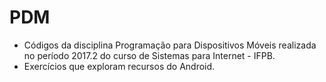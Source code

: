 # PDM
* Códigos da disciplina Programação para Dispositivos Móveis realizada no período 2017.2 do curso de Sistemas para Internet - IFPB.
* Exercícios que exploram recursos do Android.

